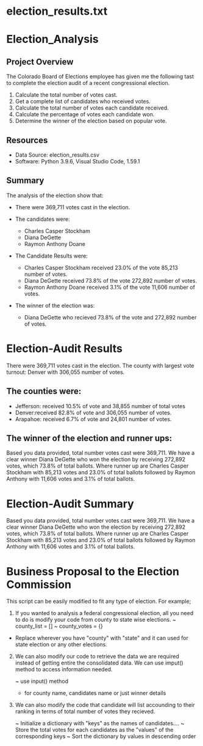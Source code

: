 

# election_results.txt

# Election_Analysis

## Project Overview
The Colorado Board of Elections employee has given me the following tast to complete the election audit 
of a recent congressional election.

1. Calculate the total number of votes cast.
2. Get a complete list of candidates who received votes.
3. Calculate the total number of votes each candidate received.
4. Calculate the percentage of votes each candidate won.
5. Determine the winner of the election based on popular vote.

## Resources

* Data Source: election_results.csv 
* Software: Python 3.9.6, Visual Studio Code, 1.59.1

## Summary 
The analysis of the election show that:

* There were 369,711 votes cast in the election.

* The candidates were:

  - Charles Casper Stockham
  - Diana DeGette
  - Raymon Anthony Doane

* The Candidate Results were:

  - Charles Casper Stockham received 23.0% of the vote 85,213 number of votes.
  - Diana DeGette received 73.8% of the vote 272,892 number of votes.
  - Raymon Anthony Doane received 3.1%  of the vote 11,606 number of votes.
  
* The winner of the election was:
  - Diana DeGette who recieved 73.8% of the vote and 272,892 number of votes.

 

# Election-Audit Results

There were 369,711 votes cast in the election.
The county with largest vote turnout: Denver with 306,055 number of votes. 

## The counties were:

- Jefferson: received 10.5% of vote and 38,855 number of total votes
- Denver:received 82.8% of vote and 306,055 number of votes.
- Arapahoe: received 6.7% of vote and 24,801 number of votes.

## The winner of the election and runner ups:

Based you data provided, total number votes cast were 369,711.
We have a clear winner Diana DeGette who won the election by receiving 272,892 votes, which 73.8% of total ballots.
Where runner up are Charles Casper Stockham with 85,213 votes and 23.0% of total ballots followed by
Raymon Anthony with 11,606 votes and 3.1% of total ballots. 

# Election-Audit Summary

Based you data provided, total number votes cast were 369,711.
We have a clear winner Diana DeGette who won the election by receiving 272,892 votes, which 73.8% of total ballots.
Where runner up are Charles Casper Stockham with 85,213 votes and 23.0% of total ballots followed by 
Raymon Anthony with 11,606 votes and 3.1% of total ballots.

# Business Proposal to the Election Commission

This script can be easily modified to fit any type of election. For example;

1. If you wanted to analysis a federal congressional election, all you need to do is
   modify your code from county to state wise elections.
        ~ county_list = []
	      ~ county_votes = {}
 - Replace wherever you have "county" with "state" and
   it can used for state election or any other elections. 



2. We can also modify our code to retrieve the data we are required
   instead of getting entire the consolidated data.
   We can use imput() method to access information needed.
    
    ~ use input() method 
	- for county name, candidates name or just winner details


3. We can also modify the code that candidate will list accounding to their ranking
   in terms of total number of votes they recieved.
	

	~ Initialize a dictionary with "keys" as the names of candidates....
	~ Store the total votes for each candidates as the "values" of the corresponding keys
	~ Sort the dictionary by values in descending order
	
